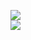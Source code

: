 [![](https://img.shields.io/badge/Made%20With-Github%20Spray-lightgrey.svg?style=for-the-badge&logo=github)](https://github.com/Annihil/github-spray#1540)  
[![](https://i.imgur.com/2DrTn0Z.gif)](https://github.com/Annihil/github-spray)